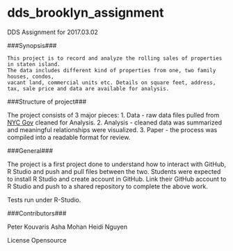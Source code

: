 # dds_brooklyn_assignment
DDS Assignment for 2017.03.02

###Synopsis###

    This project is to record and analyze the rolling sales of properties in staten island.
    The data includes different kind of properties from one, two family houses, condos,
    vacant land, commercial units etc. Details on square feet, address, tax, sale price and data are available for analysis.

###Structure of project###

  The project consists of 3 major pieces:
    1. Data - raw data files pulled from [NYC Gov](http://www1.nyc.gov/site/finance/taxes/property-rolling-sales-data.page) cleaned for Analysis.
    2. Analysis - cleaned data was summarized and meaningful relationships were visualized.
    3. Paper - the process was compiled into a readable format for review.

###General###

  The project is a first project done to understand how to interact with GitHub, R Studio and push and pull files between the two. Students were expected to install R Studio and create account in GitHub. Link their GitHub account to R Studio and push to a shared repository to complete the above work.

  Tests run under R-Studio.

###Contributors###

  Peter Kouvaris
  Asha Mohan
  Heidi Nguyen

License
Opensource
